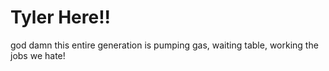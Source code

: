 # Tyler Here!!
god damn this entire generation is pumping gas, waiting table, working the jobs we hate! 
